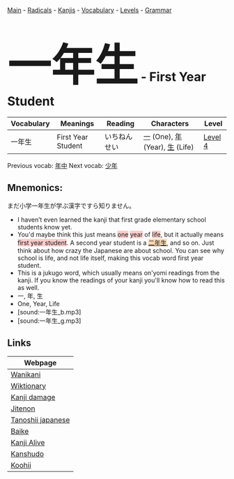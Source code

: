 <style> bigfont {font-size: 100px}</style>
[Main](../README.md) -
[Radicals](../radicals.md) -
[Kanjis](../kanjis.md) -
[Vocabulary](../vocabulary.md) -
[Levels](../levels.md) -
[Grammar](../grammar.md)
# <bigfont> 一年生</bigfont> - First Year Student 

| Vocabulary | Meanings | Reading | Characters | Level |
| --- | --- | --- | --- | --- |
| 一年生 | First Year Student | いちねんせい |  [一](../kanjis/一.md) (One), [年](../kanjis/年.md) (Year), [生](../kanjis/生.md) (Life) | [Level 4](../levels/wk_level4.md) |

Previous vocab: [年中](年中.md) Next vocab: [少年](少年.md) 

## Mnemonics:
まだ小学一年生が学ぶ漢字ですら知りません。
* I haven’t even learned the kanji that first grade elementary school students know yet.
* You'd maybe think this just means <span style="background-color:#ffcccb"> one</span> <span style="background-color:#ffcccb"> year</span> of <span style="background-color:#ffcccb"> life</span>, but it actually means <span style="background-color:#ffcccb"> first year student</span>. A second year student is a <span style="background-color:#fed8b1"> [二年生](https://jisho.org/search/二年生)</span>, and so on. Just think about how crazy the Japanese are about school. You can see why school is life, and not life itself, making this vocab word first year student.
* This is a jukugo word, which usually means on'yomi readings from the kanji. If you know the readings of your kanji you'll know how to read this as well.
* 一, 年, 生
* One, Year, Life
* [sound:一年生_b.mp3]
* [sound:一年生_g.mp3]


## Links 

| Webpage |
| --- |
| [Wanikani          ](https://www.wanikani.com/kanji/一年生) |
| [Wiktionary        ](https://en.wiktionary.org/wiki/一年生) |
| [Kanji damage      ](http://www.kanjidamage.com/kanji/search?utf8=✓&q=一年生) |
| [Jitenon           ](https://jitenon.com/kanji/一年生) |
| [Tanoshii japanese ](https://www.tanoshiijapanese.com/dictionary/kanji.cfm?k=一年生) |
| [Baike             ](https://baike.baidu.com/item/一年生) |
| [Kanji Alive       ](https://app.kanjialive.com/一年生) |
| [Kanshudo          ](https://www.kanshudo.com/searchmn?q=一年生) |
| [Koohii            ](https://kanji.koohii.com/study/kanji/一年生) |
